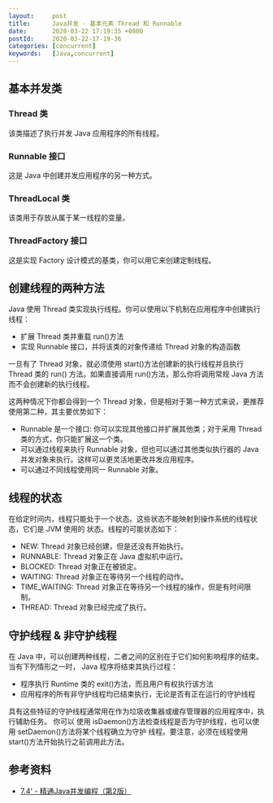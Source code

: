 ```yaml
---
layout:     post
title:      Java并发 - 基本元素 Thread 和 Runnable
date:       2020-03-22 17:19:35 +0800
postId:     2020-03-22-17-19-36
categories: [concurrent]
keywords:   [Java,concurrent]
---
```


## 基本并发类

### Thread 类
该类描述了执行并发 Java 应用程序的所有线程。

### Runnable 接口
这是 Java 中创建并发应用程序的另一种方式。

### ThreadLocal 类
该类用于存放从属于某一线程的变量。

### ThreadFactory 接口
这是实现 Factory 设计模式的基类，你可以用它来创建定制线程。


## 创建线程的两种方法

Java 使用 Thread 类实现执行线程。你可以使用以下机制在应用程序中创建执行线程：
* 扩展 Thread 类并重载 run()方法
* 实现 Runnable 接口，并将该类的对象传递给 Thread 对象的构造函数

一旦有了 Thread 对象，就必须使用 start()方法创建新的执行线程并且执行 Thread 类的 run() 方法。如果直接调用 run()方法，那么你将调用常规 Java 方法而不会创建新的执行线程。

这两种情况下你都会得到一个 Thread 对象，但是相对于第一种方式来说，更推荐使用第二种，其主要优势如下：
* Runnable 是一个接口: 你可以实现其他接口并扩展其他类；对于采用 Thread 类的方式，你只能扩展这一个类。
* 可以通过线程来执行 Runnable 对象，但也可以通过其他类似执行器的 Java 并发对象来执行。这样可以更灵活地更改并发应用程序。
* 可以通过不同线程使用同一 Runnable 对象。

## 线程的状态

在给定时间内，线程只能处于一个状态。这些状态不能映射到操作系统的线程状态，它们是 JVM 使用的
状态。线程的可能状态如下：

* NEW: Thread 对象已经创建，但是还没有开始执行。
* RUNNABLE: Thread 对象正在 Java 虚拟机中运行。
* BLOCKED: Thread 对象正在被锁定。
* WAITING: Thread 对象正在等待另一个线程的动作。
* TIME_WAITING: Thread 对象正在等待另一个线程的操作，但是有时间限制。
* THREAD: Thread 对象已经完成了执行。


## 守护线程 & 非守护线程

在 Java 中，可以创建两种线程，二者之间的区别在于它们如何影响程序的结束。当有下列情形之一时，
Java 程序将结束其执行过程：
* 程序执行 Runtime 类的 exit()方法，而且用户有权执行该方法
* 应用程序的所有非守护线程均已结束执行，无论是否有正在运行的守护线程

具有这些特征的守护线程通常用在作为垃圾收集器或缓存管理器的应用程序中，执行辅助任务。 你可以
使用 isDaemon()方法检查线程是否为守护线程，也可以使用 setDaemon()方法将某个线程确立为守护
线程。要注意，必须在线程使用 start()方法开始执行之前调用此方法。


## 参考资料

* [7.4' - 精通Java并发编程（第2版）](https://book.douban.com/subject/30327401/)
